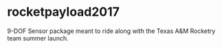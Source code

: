 # rocketpayload2017
9-DOF Sensor package meant to ride along with the Texas A&amp;M Rocketry team summer launch.
